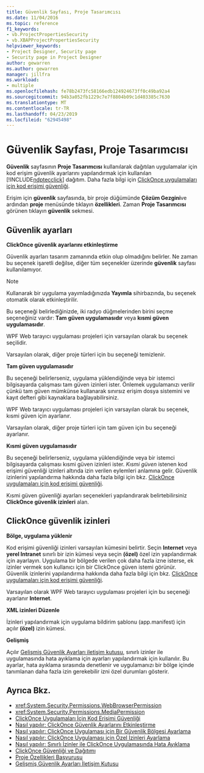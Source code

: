 ```yaml
---
title: Güvenlik Sayfası, Proje Tasarımcısı
ms.date: 11/04/2016
ms.topic: reference
f1_keywords:
- vb.ProjectPropertiesSecurity
- vb.XBAPProjectPropertiesSecurity
helpviewer_keywords:
- Project Designer, Security page
- Security page in Project Designer
author: gewarren
ms.author: gewarren
manager: jillfra
ms.workload:
- multiple
ms.openlocfilehash: fe78b2473fc58166edb124924673ff0c49ba92a4
ms.sourcegitcommit: 94b3a052fb1229c7e7f8804b09c1d403385c7630
ms.translationtype: MT
ms.contentlocale: tr-TR
ms.lasthandoff: 04/23/2019
ms.locfileid: "62945498"
---
```

# <a name="security-page-project-designer"></a>Güvenlik Sayfası, Proje Tasarımcısı

**Güvenlik** sayfasının **Proje Tasarımcısı** kullanılarak dağıtılan uygulamalar için kod erişim güvenlik ayarlarını yapılandırmak için kullanılan [!INCLUDE[ndptecclick](../../deployment/includes/ndptecclick_md.md)] dağıtım. Daha fazla bilgi için [ClickOnce uygulamaları için kod erişimi güvenliği](../../deployment/code-access-security-for-clickonce-applications.md).

 Erişim için **güvenlik** sayfasında, bir proje düğümünde **Çözüm Gezgini**ve ardından **proje** menüsünde tıklayın **özellikleri**. Zaman **Proje Tasarımcısı** görünen tıklayın **güvenlik** sekmesi.

## <a name="security-settings"></a>Güvenlik ayarları

 **ClickOnce güvenlik ayarlarını etkinleştirme**

 Güvenlik ayarları tasarım zamanında etkin olup olmadığını belirler. Ne zaman bu seçenek işaretli değilse, diğer tüm seçenekler üzerinde **güvenlik** sayfası kullanılamıyor.

> [!NOTE]
> Kullanarak bir uygulama yayımladığınızda **Yayımla** sihirbazında, bu seçenek otomatik olarak etkinleştirilir.

 Bu seçeneği belirlediğinizde, iki radyo düğmelerinden birini seçme seçeneğiniz vardır: **Tam güven uygulamasıdır** veya **kısmi güven uygulamasıdır**.

 WPF Web tarayıcı uygulaması projeleri için varsayılan olarak bu seçenek seçilidir.

 Varsayılan olarak, diğer proje türleri için bu seçeneği temizlenir.

 **Tam güven uygulamasıdır**

 Bu seçeneği belirlerseniz, uygulama yüklendiğinde veya bir istemci bilgisayarda çalışması tam güven izinleri ister. Önlemek uygulamanızı verilir çünkü tam güven mümkünse kullanarak sınırsız erişim dosya sistemini ve kayıt defteri gibi kaynaklara bağlayabilirsiniz.

 WPF Web tarayıcı uygulaması projeleri için varsayılan olarak bu seçenek, kısmi güven için ayarlanır.

 Varsayılan olarak, diğer proje türleri için tam güven için bu seçeneği ayarlanır.

 **Kısmi güven uygulamasıdır**

 Bu seçeneği belirlerseniz, uygulama yüklendiğinde veya bir istemci bilgisayarda çalışması kısmi güven izinleri ister. *Kısmi güven* istenen kod erişimi güvenliği izinleri altında izin verilen eylemleri anlamına gelir. Güvenlik izinlerini yapılandırma hakkında daha fazla bilgi için bkz. [ClickOnce uygulamaları için kod erişimi güvenliği](../../deployment/code-access-security-for-clickonce-applications.md).

 Kısmi güven güvenliği ayarları seçenekleri yapılandırarak belirtebilirsiniz **ClickOnce güvenlik izinleri** alan.

## <a name="clickonce-security-permissions"></a>ClickOnce güvenlik izinleri

 **Bölge, uygulama yüklenir**

 Kod erişimi güvenliği izinleri varsayılan kümesini belirtir. Seçin **Internet** veya **yerel Intranet** sınırlı bir izin kümesi veya seçin **(özel)** özel izin yapılandırmak için ayarlayın. Uygulama bir bölgede verilen çok daha fazla izne isterse, ek izinler vermek son kullanıcı için bir ClickOnce güven istemi görünür. Güvenlik izinlerini yapılandırma hakkında daha fazla bilgi için bkz. [ClickOnce uygulamaları için kod erişimi güvenliği](../../deployment/code-access-security-for-clickonce-applications.md).

 Varsayılan olarak WPF Web tarayıcı uygulaması projeleri için bu seçeneği ayarlanır **Internet**.

 **XML izinleri Düzenle**

 İzinleri yapılandırmak için uygulama bildirim şablonu (app.manifest) için açılır **(özel)** izin kümesi.

 **Gelişmiş**

 Açılır [Gelişmiş Güvenlik Ayarları iletişim kutusu](../../ide/reference/advanced-security-settings-dialog-box.md), sınırlı izinler ile uygulamasında hata ayıklama için ayarları yapılandırmak için kullanılır. Bu ayarlar, hata ayıklama sırasında denetlenir ve uygulamanızı bir bölge içinde tanımlanan daha fazla izin gerekebilir izni özel durumları gösterir.

## <a name="see-also"></a>Ayrıca Bkz.

- <xref:System.Security.Permissions.WebBrowserPermission>
- <xref:System.Security.Permissions.MediaPermission>
- [ClickOnce Uygulamaları İçin Kod Erişimi Güvenliği](../../deployment/code-access-security-for-clickonce-applications.md)
- [Nasıl yapılır: ClickOnce Güvenlik Ayarlarını Etkinleştirme](../../deployment/how-to-enable-clickonce-security-settings.md)
- [Nasıl yapılır: ClickOnce Uygulaması için Bir Güvenlik Bölgesi Ayarlama](../../deployment/how-to-set-a-security-zone-for-a-clickonce-application.md)
- [Nasıl yapılır: ClickOnce Uygulaması için Özel İzinleri Ayarlama](../../deployment/how-to-set-custom-permissions-for-a-clickonce-application.md)
- [Nasıl yapılır: Sınırlı İzinler ile ClickOnce Uygulamasında Hata Ayıklama](../../deployment/how-to-debug-a-clickonce-application-with-restricted-permissions.md)
- [ClickOnce Güvenliği ve Dağıtımı](../../deployment/clickonce-security-and-deployment.md)
- [Proje Özellikleri Başvurusu](../../ide/reference/project-properties-reference.md)
- [Gelişmiş Güvenlik Ayarları İletişim Kutusu](../../ide/reference/advanced-security-settings-dialog-box.md)